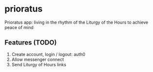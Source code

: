 # prioratus
Prioratus app: living in the rhythm of the Liturgy of the Hours to achieve peace of mind

## Features (TODO)

1. Create account, login / logout: auth0
2. Allow messenger connect
3. Send Liturgy of Hours links